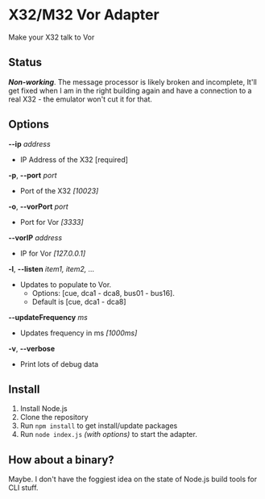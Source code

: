 # X32/M32 Vor Adapter

Make your X32 talk to Vor

## Status

___Non-working___.  The message processor is likely broken and incomplete, It'll get fixed when I am in the right building again and have a connection to a real X32 - the emulator won't cut it for that.

## Options

__--ip__ _address_

* IP Address of the X32 [required]

__-p__, __--port__ _port_

* Port of the X32 _[10023]_

__-o__, __--vorPort__ _port_

* Port for Vor _[3333]_

__--vorIP__ _address_

* IP for Vor _[127.0.0.1]_

__-l__, __--listen__ _item1, item2, ..._

* Updates to populate to Vor.
  * Options: [cue, dca1 - dca8, bus01 - bus16].
  * Default is [cue, dca1 - dca8]

__--updateFrequency__ _ms_

* Updates frequency in ms _[1000ms]_

__-v__, __--verbose__

* Print lots of debug data

## Install

1. Install Node.js
2. Clone the repository
3. Run `npm install` to get install/update packages
4. Run `node index.js` _(with options)_ to start the adapter.

## How about a binary?

Maybe. I don't have the foggiest idea on the state of Node.js build tools for CLI stuff.
